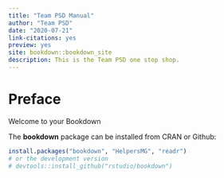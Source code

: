 ```yaml
--- 
title: "Team PSD Manual"
author: "Team PSD"
date: "2020-07-21"
link-citations: yes
preview: yes
site: bookdown::bookdown_site
description: This is the Team PSD one stop shop.
---
```


# Preface

Welcome to your Bookdown

The **bookdown** package can be installed from CRAN or Github:


```r
install.packages("bookdown", "HelpersMG", "readr")
# or the development version
# devtools::install_github("rstudio/bookdown")
```



